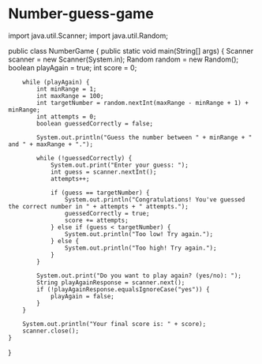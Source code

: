 # Number-guess-game
import java.util.Scanner;
import java.util.Random;

public class NumberGame {
    public static void main(String[] args) {
        Scanner scanner = new Scanner(System.in);
        Random random = new Random();
        boolean playAgain = true;
        int score = 0;

        while (playAgain) {
            int minRange = 1;
            int maxRange = 100;
            int targetNumber = random.nextInt(maxRange - minRange + 1) + minRange;
            int attempts = 0;
            boolean guessedCorrectly = false;

            System.out.println("Guess the number between " + minRange + " and " + maxRange + ".");

            while (!guessedCorrectly) {
                System.out.print("Enter your guess: ");
                int guess = scanner.nextInt();
                attempts++;

                if (guess == targetNumber) {
                    System.out.println("Congratulations! You've guessed the correct number in " + attempts + " attempts.");
                    guessedCorrectly = true;
                    score += attempts;
                } else if (guess < targetNumber) {
                    System.out.println("Too low! Try again.");
                } else {
                    System.out.println("Too high! Try again.");
                }
            }

            System.out.print("Do you want to play again? (yes/no): ");
            String playAgainResponse = scanner.next();
            if (!playAgainResponse.equalsIgnoreCase("yes")) {
                playAgain = false;
            }
        }

        System.out.println("Your final score is: " + score);
        scanner.close();
    }
}
